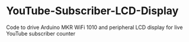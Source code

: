 # YouTube-Subscriber-LCD-Display
Code to drive Arduino MKR WiFi 1010 and peripheral LCD display for live YouTube subscriber counter
